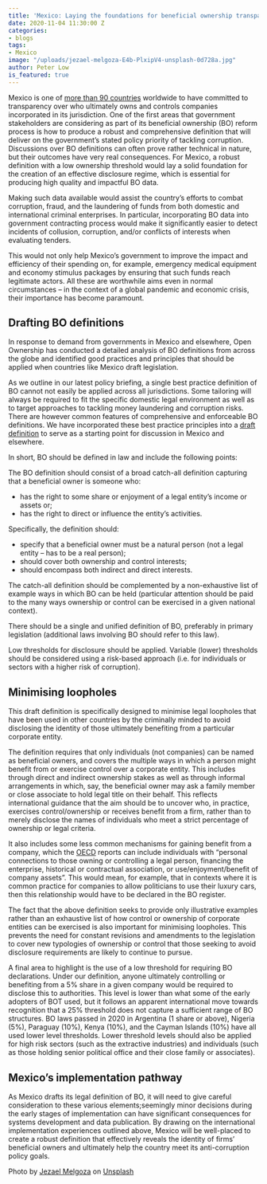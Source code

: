 ```yaml
---
title: 'Mexico: Laying the foundations for beneficial ownership transparency'
date: 2020-11-04 11:30:00 Z
categories:
- blogs
tags:
- Mexico
image: "/uploads/jezael-melgoza-E4b-PlxipV4-unsplash-0d728a.jpg"
author: Peter Low
is_featured: true
---
```


Mexico is one of [more than 90 countries](https://www.openownership.org/map/) worldwide to have committed to transparency over who ultimately owns and controls companies incorporated in its jurisdiction. One of the first areas that government stakeholders are considering as part of its beneficial ownership (BO) reform process is how to produce a robust and comprehensive definition that will deliver on the government’s stated policy priority of tackling corruption.
Discussions over BO definitions can often prove rather technical in nature, but their outcomes have very real consequences. For Mexico, a robust definition with a low ownership threshold would lay a solid foundation for the creation of an effective disclosure regime, which is essential for producing high quality and impactful BO data. 

Making such data available would assist the country’s efforts to combat corruption, fraud, and the laundering of funds from both domestic and international criminal enterprises. In particular, incorporating BO data into government contracting process would make it significantly easier to detect incidents of collusion, corruption, and/or conflicts of interests when evaluating tenders. 

This would not only help Mexico’s government to improve the impact and efficiency of their spending on, for example, emergency medical equipment and economy stimulus packages by  ensuring that such funds reach legitimate actors. All these are worthwhile aims even in normal circumstances – in the context of a global pandemic and economic crisis, their importance has become paramount. 

## Drafting BO definitions

In response to demand from governments in Mexico and elsewhere, Open Ownership has conducted a detailed analysis of BO definitions from across the globe and identified good practices and principles that should be applied when countries like Mexico draft legislation. 

As we outline in our latest policy briefing, a single best practice definition of BO cannot not easily be applied across all jurisdictions. Some tailoring will always be required to fit the specific domestic legal environment as well as to target approaches to tackling money laundering and corruption risks. There are however common features of comprehensive and enforceable BO definitions. We have incorporated these best practice principles into a [draft definition](https://www.openownership.org/uploads/definitions-briefing.pdf) to serve as a starting point for discussion in Mexico and elsewhere. 

In short, BO should be defined in law and include the following points: 

The BO definition should consist of a broad catch-all definition capturing that a beneficial owner is someone who: 
* has the right to some share or enjoyment of a legal entity’s income or assets or; 
* has the right to direct or influence the entity’s activities.
 
Specifically, the definition should:
* specify that a beneficial owner must be a natural person (not a legal entity – has to be a real person);
* should cover both ownership and control interests;
* should encompass both indirect and direct interests.
 
The catch-all definition should be complemented by a non-exhaustive list of example ways in which BO can be held (particular attention should be paid to the many ways ownership or control can be exercised in a given national context).

There should be a single and unified definition of BO, preferably in primary legislation (additional laws involving BO should refer to this law). 

Low thresholds for disclosure should be applied. Variable (lower) thresholds should be considered using a risk-based approach (i.e. for individuals or sectors with a higher risk of corruption).

## Minimising loopholes

This draft definition is specifically designed to minimise legal loopholes that have been used in other countries by the criminally minded to avoid disclosing the identity of those ultimately benefiting from a particular corporate entity. 

The definition requires that only individuals (not companies) can be named as beneficial owners,  and covers the multiple ways in which a person might benefit from or exercise control over a corporate entity. This includes through direct and indirect ownership stakes as well as through informal arrangements in which, say, the beneficial owner may ask a family member or close associate to hold legal title on their behalf. This reflects international guidance that the aim should be to uncover who, in practice, exercises control/ownership or receives benefit from a firm, rather than to merely disclose the names of individuals who meet a strict percentage of ownership or legal criteria. 

It also includes some less common mechanisms for gaining benefit from a company, which the [OECD](https://www.oecd.org/tax/transparency/beneficial-ownership-toolkit.pdf) reports can include individuals with “personal connections to those owning or controlling a legal person, financing the enterprise, historical or contractual association, or use/enjoyment/benefit of company assets”.  This would mean, for example, that in contexts where it is common practice for companies to allow politicians to use their luxury cars, then this relationship would have to be declared in the BO register. 

The fact that the above definition seeks to provide only illustrative examples rather than an exhaustive list of how control or ownership of corporate entities can be exercised is also important for minimising loopholes. This prevents the need for constant revisions and amendments to the legislation to cover new typologies of ownership or control that those seeking to avoid disclosure requirements are likely to continue to pursue. 

A final area to highlight is the use of a low threshold for requiring BO declarations. Under our definition, anyone ultimately controlling or benefiting from a 5% share in a given company would be required to disclose this to authorities. 
This level is lower than what some of the early adopters of BOT used, but it follows an apparent international move towards recognition that a 25% threshold does not capture a sufficient range of BO structures. BO laws passed in 2020 in Argentina (1 share or above), Nigeria (5%), Paraguay (10%), Kenya (10%), and the Cayman Islands (10%) have all used lower level thresholds. Lower threshold levels should also be applied for high risk sectors (such as the extractive industries) and individuals (such as those holding senior political office and their close family or associates).

## Mexico’s implementation pathway

As Mexico drafts its legal definition of BO, it will need to give careful consideration to these various elements;seemingly minor decisions during the early stages of implementation can have significant consequences for systems development and data publication. By drawing on the international implementation experiences outlined above, Mexico will be well-placed to create a robust definition that effectively reveals the identity of firms’ beneficial owners and ultimately help the country meet its anti-corruption policy goals. 


<span>Photo by <a href="https://unsplash.com/@jezael?utm_source=unsplash&amp;utm_medium=referral&amp;utm_content=creditCopyText">Jezael Melgoza</a> on <a href="https://unsplash.com/?utm_source=unsplash&amp;utm_medium=referral&amp;utm_content=creditCopyText">Unsplash</a></span>